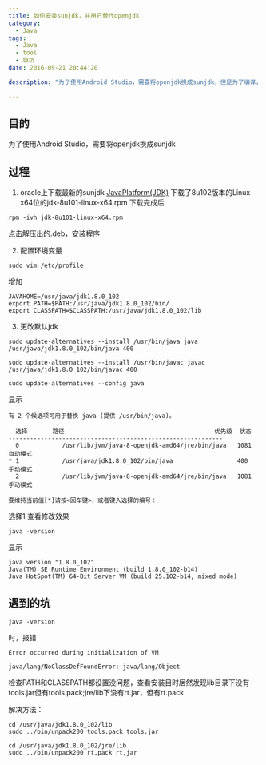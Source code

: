 ```yaml
---
title: 如何安装sunjdk，并用它替代openjdk
category:
  - Java
tags:
  - Java
  - tool
  - 填坑
date: 2016-09-21 20:44:20

description: "为了使用Android Studio，需要将openjdk换成sunjdk，但是为了编译，还需要保留openjdk。本文记录了下载安装sunjdk的过程，使用sunjdk替换openjdk的方法，以及过程中遇到的问题和解决方法。"

---
```


## 目的
为了使用Android Studio，需要将openjdk换成sunjdk

## 过程
1. oracle上下载最新的sunjdk
[JavaPlatform(JDK)](http://www.oracle.com/technetwork/java/javase/downloads/jdk8-downloads-2133151.html)
下载了8u102版本的Linux x64位的jdk-8u101-linux-x64.rpm
下载完成后
```
rpm -ivh jdk-8u101-linux-x64.rpm
```
点击解压出的.deb，安装程序

2. 配置环境变量
```
sudo vim /etc/profile
```
增加
```
JAVAHOME=/usr/java/jdk1.8.0_102
export PATH=$PATH:/usr/java/jdk1.8.0_102/bin/
export CLASSPATH=$CLASSPATH:/usr/java/jdk1.8.0_102/lib
```

3. 更改默认jdk

```
sudo update-alternatives --install /usr/bin/java java /usr/java/jdk1.8.0_102/bin/java 400

sudo update-alternatives --install /usr/bin/javac javac /usr/java/jdk1.8.0_102/bin/javac 400

sudo update-alternatives --config java
```

显示
```
有 2 个候选项可用于替换 java (提供 /usr/bin/java)。

  选择       路径                                          优先级  状态
------------------------------------------------------------
  0            /usr/lib/jvm/java-8-openjdk-amd64/jre/bin/java   1081      自动模式
* 1            /usr/java/jdk1.8.0_102/bin/java                  400       手动模式
  2            /usr/lib/jvm/java-8-openjdk-amd64/jre/bin/java   1081      手动模式

要维持当前值[*]请按<回车键>，或者键入选择的编号：
```
选择1
查看修改效果
```
java -version
```
显示
```
java version "1.8.0_102"
Java(TM) SE Runtime Environment (build 1.8.0_102-b14)
Java HotSpot(TM) 64-Bit Server VM (build 25.102-b14, mixed mode)

```

## 遇到的坑
```
java -version
```
时，报错
```
Error occurred during initialization of VM

java/lang/NoClassDefFoundError: java/lang/Object
```
检查PATH和CLASSPATH都设置没问题，查看安装目时居然发现lib目录下没有tools.jar但有tools.pack;jre/lib下没有rt.jar，但有rt.pack

解决方法：
```
cd /usr/java/jdk1.8.0_102/lib
sudo ../bin/unpack200 tools.pack tools.jar

cd /usr/java/jdk1.8.0_102/jre/lib
sudo ../bin/unpack200 rt.pack rt.jar
```

